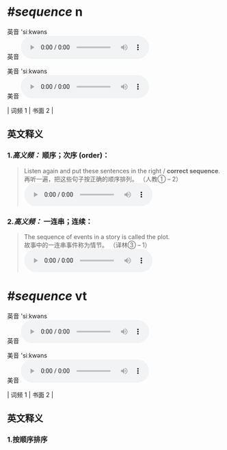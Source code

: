 # ***\#sequence*** n
英音 'siːkwəns  
英音
<audio src="./media/sequence-B.aac" controls="controls"></audio>

美音 'siːkwəns  
美音
<audio src="./media/sequence.aac" controls="controls"></audio>



| 词频 1 | 书面 2 |  

英文释义
---
### 1.*高义频：* **顺序；次序 (order)：**  

 > Listen again and put these sentences in the right / **correct sequence**.   
 > 再听一遍，把这些句子按正确的顺序排列。  （人教① – 2）  
<audio src="./media/P386 sequence1.aac" controls="controls"></audio>

### 2.*高义频：* **一连串；连续：**  

 > The sequence of events in a story is called the plot.    
 > 故事中的一连串事件称为情节。  （译林③ – 1）  
<audio src="./media/P386 sequence2.aac" controls="controls"></audio>


# ***\#sequence*** vt
英音 'siːkwəns  
英音
<audio src="./media/sequence-B.aac" controls="controls"></audio>

美音 'siːkwəns  
美音
<audio src="./media/sequence.aac" controls="controls"></audio>



| 词频 1 | 书面 2 |  

英文释义
---
### 1.**按顺序排序**  


